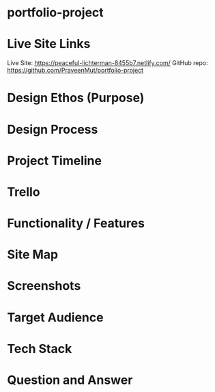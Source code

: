 # portfolio-project

# Live Site Links
Live Site: https://peaceful-lichterman-8455b7.netlify.com/
GitHub repo: https://github.com/PraveenMut/portfolio-project

# Design Ethos (Purpose)

# Design Process

# Project Timeline

# Trello

# Functionality / Features

# Site Map

# Screenshots

# Target Audience

# Tech Stack

# Question and Answer